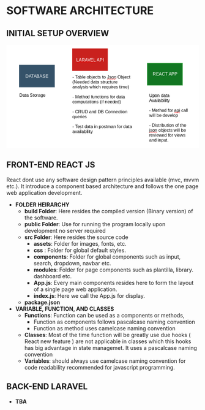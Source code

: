 # SOFTWARE ARCHITECTURE

## INITIAL SETUP OVERVIEW
![design](./assets/design.png)

## FRONT-END REACT JS
React dont use any software design pattern principles available (mvc, mvvm etc.). It introduce a component based architecture and follows the one page web application development.
- **FOLDER HEIRARCHY**
	- **build Folder**: Here resides the compiled version (Binary version) of the software.
	- **public Folder**: Use for running the program locally upon development no server required
	-  **src Folder**: Here resides the source code
		- **assets**: Folder for images, fonts, etc.
		- **css** : Folder for global default styles.
		- **components**: Folder for global components such as input, search, dropdown, navbar etc.
		- **modules**: Folder for page components such as plantilla, library. dashboard etc. 
		- **App.js**: Every main components resides here to form the layout of a single page web application. 
		- **index.js**: Here we call the App.js for display.
	- **package.json**
- **VARIABLE, FUNCTION, AND CLASSES**	
	- **Functions**: Function can be used as a components or methods,
		- Function as components follows pascalcase naming convention
		- Function as method uses camelcase naming convention
	- **Classes**: Most of the time function will be greatly use due hooks ( React new feature ) are not applicable in classes which this hooks has big advantage in state managemet. It uses a pascalcase naming convention
	- **Variables**: should always use camelcase naming convention for code readability recommended for javascript programming.
## BACK-END LARAVEL
- **TBA**
